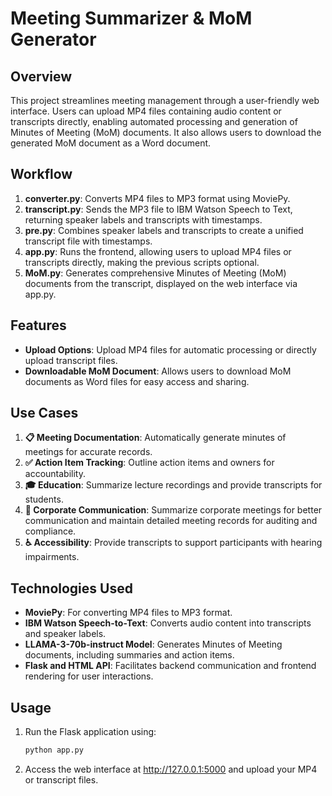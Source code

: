 # Meeting Summarizer & MoM Generator

## Overview

This project streamlines meeting management through a user-friendly web interface. Users can upload MP4 files containing audio content or transcripts directly, enabling automated processing and generation of Minutes of Meeting (MoM) documents. It also allows users to download the generated MoM document as a Word document.

## Workflow

1. **converter.py**: Converts MP4 files to MP3 format using MoviePy.
2. **transcript.py**: Sends the MP3 file to IBM Watson Speech to Text, returning speaker labels and transcripts with timestamps.
3. **pre.py**: Combines speaker labels and transcripts to create a unified transcript file with timestamps.
4. **app.py**: Runs the frontend, allowing users to upload MP4 files or transcripts directly, making the previous scripts optional.
5. **MoM.py**: Generates comprehensive Minutes of Meeting (MoM) documents from the transcript, displayed on the web interface via app.py.

## Features

- **Upload Options**: Upload MP4 files for automatic processing or directly upload transcript files.
- **Downloadable MoM Document**: Allows users to download MoM documents as Word files for easy access and sharing.

## Use Cases

1. **📋 Meeting Documentation**: Automatically generate minutes of meetings for accurate records.
2. **✅ Action Item Tracking**: Outline action items and owners for accountability.
3. **🎓 Education**: Summarize lecture recordings and provide transcripts for students.
4. **🏢 Corporate Communication**: Summarize corporate meetings for better communication and maintain detailed meeting records for auditing and compliance.
5. **♿ Accessibility**: Provide transcripts to support participants with hearing impairments.

## Technologies Used

- **MoviePy**: For converting MP4 files to MP3 format.
- **IBM Watson Speech-to-Text**: Converts audio content into transcripts and speaker labels.
- **LLAMA-3-70b-instruct Model**: Generates Minutes of Meeting documents, including summaries and action items.
- **Flask and HTML API**: Facilitates backend communication and frontend rendering for user interactions.

## Usage

1. Run the Flask application using:
   ```bash
   python app.py
2. Access the web interface at http://127.0.0.1:5000 and upload your MP4 or transcript files.
